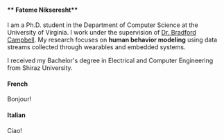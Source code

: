 <!-- tabs:start -->

#### ** Fateme Nikseresht**

I am a Ph.D. student in the Department of Computer Science at the University of Virginia. I work under the supervision of [Dr. Bradford Campbell](http://www.cs.virginia.edu/~bjc8c/). My research focuses on **human behavior modeling** using data streams collected through wearables and embedded systems. 

I received my Bachelor's degree in Electrical and Computer Engineering from Shiraz University.

#### **French**

Bonjour!

#### **Italian**

Ciao!

<!-- tabs:end -->

<!-- ## Fateme Nikseresht

I am a Ph.D. student in the Department of Computer Science at the University of Virginia. I work under the supervision of [Dr. Bradford Campbell](http://www.cs.virginia.edu/~bjc8c/). My research focuses on **human behavior modeling** using data streams collected through wearables and embedded systems. 

I received my Bachelor's degree in Electrical and Computer Engineering from Shiraz University.

### Publications

[Detection of Racial Bias from Physiological Responses](https://link.springer.com/chapter/10.1007/978-3-030-80091-8_8)\\
**Fateme Nikseresht**, Runze Yan, Rachel Lew, Yingzheng Liu, Rose M Sebastian, Afsaneh Doryab\\
_Proceedings of the AHFE 2021 Virtual Conferences on Usability and User Experience, Human Factors and Wearable Technologies, July 2021_


[Collision Prediction and Prevention in Contact Sports Using RFID tags and Haptic Feedback](https://link.springer.com/chapter/10.1007/978-3-030-80091-8_47)\\
Moeen Mostafavi, **Fateme Nikseresht**, Jacob Earl Resch, Laura Barnes, Mehdi Boukhechba\\
_Proceedings of the AHFE 2021 Virtual Conferences on Usability and User Experience, Human Factors and Wearable Technologies, July 2021_


[Understanding health and behavioral trends of successful students through machine learning models](https://link.springer.com/chapter/10.1007/978-3-030-74009-2_66)\\
Abigale Kim, **Fateme Nikseresht**, Janine M Dutcher, Michael Tumminia, Daniella Villalba, Sheldon Cohen, Kasey Creswel, David Creswell, Anind K Dey, Jennifer Mankoff, Afsaneh Doryab\\
_Proceedings of the 4th International Conference on Human Interaction and Emerging Technologies: Future Applications (IHIET-AI 2021), April 2021_


[Adaptive Humanoid Robots for Pain Management in Children](https://dl.acm.org/doi/abs/10.1145/3434074.3447224)\\
Sudhir Shenoy, Yueyue Hou, Xinran Wang, **Fateme Nikseresht**, Afsaneh Doryab\\
_Companion of the 2021 ACM/IEEE International Conference on Human-Robot Interaction, Marrch 2021_
 -->
<!-- ![Image of Fateme]() -->


<!-- ### Markdown

Markdown is a lightweight and easy-to-use syntax for styling your writing. It includes conventions for

```markdown
Syntax highlighted code block

# Header 1
## Header 2
### Header 3

- Bulleted
- List

1. Numbered
2. List

**Bold** and _Italic_ and `Code` text

[Link](url) and ![Image](src)
```

For more details see [GitHub Flavored Markdown](https://guides.github.com/features/mastering-markdown/).

### Jekyll Themes

Your Pages site will use the layout and styles from the Jekyll theme you have selected in your [repository settings](https://github.com/FatemeNikseresht/FatemeNikseresht.github.io/settings/pages). The name of this theme is saved in the Jekyll `_config.yml` configuration file.

### Support or Contact

Having trouble with Pages? Check out our [documentation](https://docs.github.com/categories/github-pages-basics/) or [contact support](https://support.github.com/contact) and we’ll help you sort it out.
 -->
